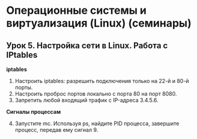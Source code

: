 # Операционные системы и виртуализация (Linux) (семинары)

## Урок 5. Настройка сети в Linux. Работа с IPtables

**iptables**  

1. Настроить iptables: разрешить подключения только на 22-й и 80-й порты.
2. Настроить проброс портов локально с порта 80 на порт 8080.
3. Запретить любой входящий трафик с IP-адреса 3.4.5.6.

**Сигналы процессам**  

4. Запустите mc. Используя ps, найдите PID процесса, завершите процесс, передав ему сигнал 9.